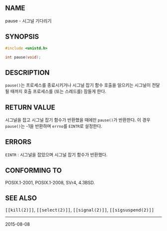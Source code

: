 ## NAME

pause - 시그널 기다리기

## SYNOPSIS

```c
#include <unistd.h>

int pause(void);
```

## DESCRIPTION

`pause()`는 프로세스를 종료시키거나 시그널 잡기 함수 호출을 일으키는 시그널이 전달될 때까지 호출 프로세스를 (또는 스레드를) 잠들게 한다.

## RETURN VALUE

시그널을 잡고 시그널 잡기 함수가 반환했을 때에만 `pause()`가 반환한다. 이 경우 `pause()`는 -1을 반환하며 `errno`를 `EINTR`로 설정한다.

## ERRORS

`EINTR`
:   시그널을 잡았으며 시그널 잡기 함수가 반환했다.

## CONFORMING TO

POSIX.1-2001, POSIX.1-2008, SVr4, 4.3BSD.

## SEE ALSO

<tt>[[kill(2)]]</tt>, <tt>[[select(2)]]</tt>, <tt>[[signal(2)]]</tt>, <tt>[[sigsuspend(2)]]</tt>

----

2015-08-08
